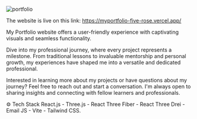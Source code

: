 ![portfolio](https://github.com/Keerthana-r-venugopal/myportfolio/assets/158607664/5a59ca8d-7d8f-4663-8595-254105f9510d)

The website is live on this link: https://myportfolio-five-rose.vercel.app/

My Portfolio website offers a user-friendly experience with captivating visuals and seamless functionality.

Dive into my professional journey, where every project represents a milestone. From traditional lessons to invaluable mentorship and personal growth, my experiences have shaped me into a versatile and dedicated professional.

Interested in learning more about my projects or have questions about my journey? Feel free to reach out and start a conversation. I'm always open to sharing insights and connecting with fellow learners and professionals.

⚙️ Tech Stack
React.js -
Three.js -
React Three Fiber -
React Three Drei -
Email JS -
Vite -
Tailwind CSS.
